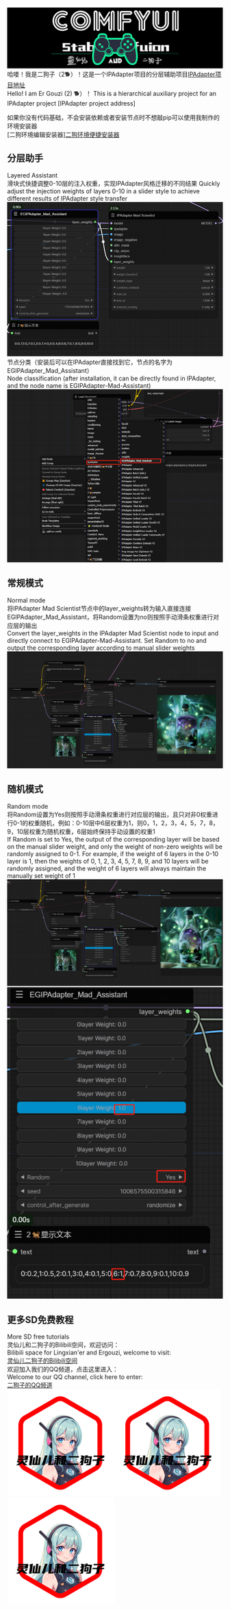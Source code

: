 ![灵仙儿和二狗子](explain/LOGO2.png "LOGO2")    
哈喽！我是二狗子（2🐕）！这是一个IPAdapter项目的分层辅助项目[IPAdapter项目地址](https://github.com/cubiq/ComfyUI_IPAdapter_plus)     
Hello! I am Er Gouzi (2) 🐕）！ This is a hierarchical auxiliary project for an IPAdapter project [IPAdapter project address]   

如果你没有代码基础，不会安装依赖或者安装节点时不想敲pip可以使用我制作的环境安装器    
[二狗环境编辑安装器][二狗环境便捷安装器](https://github.com/11dogzi/Comfyuinodes-HJGL)   

## 分层助手    
Layered Assistant        
滑块式快捷调整0-10层的注入权重，实现IPAdapter风格迁移的不同结果
Quickly adjust the injection weights of layers 0-10 in a slider style to achieve different results of IPAdapter style transfer   
![节点界面](explain/节点界面.png "节点界面")    
节点分类（安装后可以在IPAdapter直接找到它，节点的名字为EGIPAdapter_Mad_Assistant）    
Node classification (after installation, it can be directly found in IPAdapter, and the node name is EGIPAdapter-Mad-Assistant)   
![节点分类](explain/节点分类.png "节点分类")     

## 常规模式  
Normal mode    
将IPAdapter Mad Scientist节点中的layer_weights转为输入直接连接EGIPAdapter_Mad_Assistant，将Random设置为no则按照手动滑条权重进行对应层的输出    
Convert the layer_weights in the IPAdapter Mad Scientist node to input and directly connect to EGIPAdapter-Mad-Assistant. Set Random to no and output the corresponding layer according to manual slider weights      
![固定模式](explain/固定模式.png "固定模式")    

## 随机模式   
Random mode    
将Random设置为Yes则按照手动滑条权重进行对应层的输出，且只对非0权重进行0-1的权重随机，例如：0-10层中6层权重为1，则0，1，2，3，4，5，7，8，9，10层权重为随机权重，6层始终保持手动设置的权重1    
If Random is set to Yes, the output of the corresponding layer will be based on the manual slider weight, and only the weight of non-zero weights will be randomly assigned to 0-1. For example, if the weight of 6 layers in the 0-10 layer is 1, then the weights of 0, 1, 2, 3, 4, 5, 7, 8, 9, and 10 layers will be randomly assigned, and the weight of 6 layers will always maintain the manually set weight of 1    
![随机模式](explain/随机模式.png "随机模式")     
![随机演示](explain/随机演示.png "随机演示")   



## 更多SD免费教程
More SD free tutorials   
灵仙儿和二狗子的Bilibili空间，欢迎访问：   
Bilibili space for Lingxian'er and Ergouzi, welcome to visit:   
[灵仙儿二狗子的Bilibili空间](https://space.bilibili.com/19723588?spm_id_from=333.1007.0.0)   
欢迎加入我们的QQ频道，点击这里进入：   
Welcome to our QQ channel, click here to enter:   
[二狗子的QQ频道](https://pd.qq.com/s/3d9ys5wpr)   
![LOGO1](explain/LOGO1.png "LOGO1")![LOGO](explain/LOGO1.png "LOGO1")![LOGO](explain/LOGO1.png "LOGO1")    
